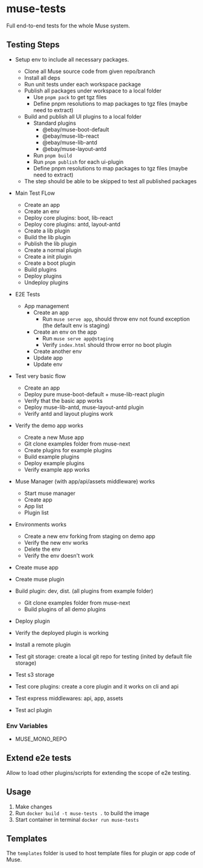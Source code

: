 # muse-tests

Full end-to-end tests for the whole Muse system.

## Testing Steps

- Setup env to include all necessary packages.
  - Clone all Muse source code from given repo/branch
  - Install all deps
  - Run unit tests under each workspace package
  - Publish all packages under workspace to a local folder
    - Use `pnpm pack` to get tgz files
    - Define pnpm resolutions to map packages to tgz files (maybe need to extract)
  - Build and publish all UI plugins to a local folder
    - Standard plugins
      - @ebay/muse-boot-default
      - @ebay/muse-lib-react
      - @ebay/muse-lib-antd
      - @ebay/muse-layout-antd
    - Run `pnpm build`
    - Run `pnpm publish` for each ui-plugin
    - Define pnpm resolutions to map packages to tgz files (maybe need to extract)
  - The step should be able to be skipped to test all published packages

- Main Test FLow
  - Create an app
  - Create an env
  - Deploy core plugins: boot, lib-react
  - Deploy core plugins: antd, layout-antd
  - Create a lib plugin
  - Build the lib plugin
  - Publish the lib plugin
  - Create a normal plugin
  - Create a init plugin
  - Create a boot plugin
  - Build plugins
  - Deploy plugins
  - Undeploy plugins

- E2E Tests
  - App management
    - Create an app
      - Run `muse serve app`, should throw env not found exception (the default env is staging)
    - Create an env on the app
      - Run `muse serve app@staging`
      - Verify `index.html` should throw error no boot plugin
    - Create another env
    - Update app
    - Update env

- Test very basic flow
  - Create an app
  - Deploy pure muse-boot-default + muse-lib-react plugin
  - Verify that the basic app works
  - Deploy muse-lib-antd, muse-layout-antd plugin
  - Verify antd and layout plugins work
- Verify the demo app works
  - Create a new Muse app
  - Git clone examples folder from muse-next
  - Create plugins for example plugins
  - Build example plugins
  - Deploy example plugins
  - Verify example app works
- Muse Manager (with app/api/assets middleware) works
  - Start muse manager
  - Create app
  - App list
  - Plugin list
- Environments works
  - Create a new env forking from staging on demo app
  - Verify the new env works
  - Delete the env
  - Verify the env doesn't work
- Create muse app
- Create muse plugin
- Build plugin: dev, dist. (all plugins from example folder)
  - Git clone examples folder from muse-next
  - Build plugins of all demo plugins
- Deploy plugin
- Verify the deployed plugin is working
- Install a remote plugin
- Test git storage: create a local git repo for testing (inited by default file storage)
- Test s3 storage
- Test core plugins: create a core plugin and it works on cli and api
- Test express middlewares: api, app, assets
- Test acl plugin

### Env Variables

- MUSE_MONO_REPO

## Extend e2e tests
Allow to load other plugins/scripts for extending the scope of e2e testing.

## Usage
1. Make changes
2. Run `docker build -t muse-tests .` to build the image
3. Start container in terminal `docker run muse-tests`

## Templates
The `templates` folder is used to host template files for plugin or app code of Muse.